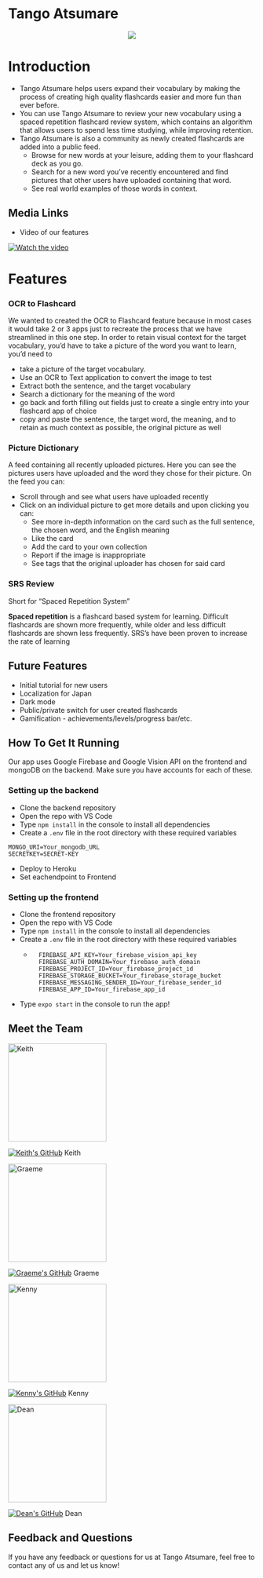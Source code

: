 # Tango Atsumare

<p align="center">
    <img src="assets/tango.png">
</p>

# Introduction

- Tango Atsumare helps users expand their vocabulary by making the process of creating high quality flashcards easier and more fun than ever before.
- You can use Tango Atsumare to review your new vocabulary using a spaced repetition flashcard review system, which contains an algorithm that allows users to spend less time studying, while improving retention.
- Tango Atsumare is also a community as newly created flashcards are added into a public feed.
  - Browse for new words at your leisure, adding them to your flashcard deck as you go.
  - Search for a new word you’ve recently encountered and find pictures that other users have uploaded containing that word.
  - See real world examples of those words in context.

## Media Links

- Video of our features

[![Watch the video](assets/tango-video-thumbnail2.jpg)](https://www.youtube.com/watch?v=PSH1h7tCUjM)

<!-- [https://www.youtube.com/watch?v=I5Eut86peEA](https://www.youtube.com/watch?v=I5Eut86peEA) -->

# Features

### OCR to Flashcard

We wanted to created the OCR to Flashcard feature because in most cases it would take 2 or 3 apps just to recreate the process that we have streamlined in this one step. In order to retain visual context for the target vocabulary, you’d have to take a picture of the word you want to learn, you’d need to

- take a picture of the target vocabulary.
- Use an OCR to Text application to convert the image to test
- Extract both the sentence, and the target vocabulary
- Search a dictionary for the meaning of the word
- go back and forth filling out fields just to create a single entry into your flashcard app of choice
- copy and paste the sentence, the target word, the meaning, and to retain as much context as possible, the original picture as well

### Picture Dictionary

A feed containing all recently uploaded pictures. Here you can see the pictures users have uploaded and the word they chose for their picture. On the feed you can:

- Scroll through and see what users have uploaded recently
- Click on an individual picture to get more details and upon clicking you can:
  - See more in-depth information on the card such as the full sentence, the chosen word, and the English meaning
  - Like the card
  - Add the card to your own collection
  - Report if the image is inappropriate
  - See tags that the original uploader has chosen for said card

### SRS Review

Short for “Spaced Repetition System”

**Spaced repetition**
is a flashcard based system for learning. Difficult flashcards are shown more frequently, while older and less difficult flashcards are shown less frequently. SRS’s have been proven to increase the rate of learning

## Future Features

- Initial tutorial for new users
- Localization for Japan
- Dark mode
- Public/private switch for user created flashcards
- Gamification - achievements/levels/progress bar/etc.

## How To Get It Running

Our app uses Google Firebase and Google Vision API on the frontend and mongoDB on the backend. Make sure you have accounts for each of these.

### Setting up the backend

- Clone the backend repository
- Open the repo with VS Code
- Type `npm install` in the console to install all dependencies
- Create a `.env` file in the root directory with these required variables

```
MONGO_URI=Your_mongodb_URL
SECRETKEY=SECRET-KEY
```

- Deploy to Heroku
- Set eachendpoint to Frontend

### Setting up the frontend

- Clone the frontend repository
- Open the repo with VS Code
- Type `npm install` in the console to install all dependencies
- Create a `.env` file in the root directory with these required variables
  - ```GOOGLE_CLOUD_VISION_API_KEY=Your_cloud_vision_api_key
      FIREBASE_API_KEY=Your_firebase_vision_api_key
      FIREBASE_AUTH_DOMAIN=Your_firebase_auth_domain
      FIREBASE_PROJECT_ID=Your_firebase_project_id
      FIREBASE_STORAGE_BUCKET=Your_firebase_storage_bucket
      FIREBASE_MESSAGING_SENDER_ID=Your_firebase_sender_id
      FIREBASE_APP_ID=Your_firebase_app_id
    ```
- Type `expo start` in the console to run the app!

## Meet the Team

<img src="assets/Keith.png" width="200" height="200" alt="Keith">

[![Keith's GitHub](assets/GitHub-Mark-32px.png)](https://github.com/keithching)
Keith

<img src="assets/Graeme.png" width="200" height="200" alt="Graeme">

[![Graeme's GitHub](assets/GitHub-Mark-32px.png)](https://github.com/graememick)
Graeme

<img src="assets/Kenny.png" width="200" height="200" alt="Kenny">

[![Kenny's GitHub](assets/GitHub-Mark-32px.png)](https://github.com/khiz125)
Kenny

<img src="assets/Dean.png" width="200" height="200" alt="Dean">

[![Dean's GitHub](assets/GitHub-Mark-32px.png)](https://github.com/gomizilla)
Dean

## Feedback and Questions

If you have any feedback or questions for us at Tango Atsumare, feel free to contact any of us and let us know!
